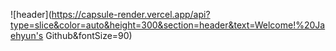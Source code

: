 ![header](https://capsule-render.vercel.app/api?type=slice&color=auto&height=300&section=header&text=Welcome!%20Jaehyun's Github&fontSize=90)

